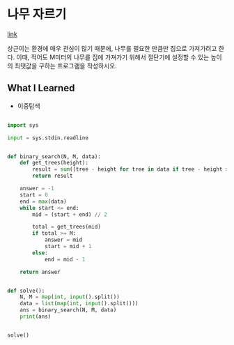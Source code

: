 # 나무 자르기

[link](https://www.acmicpc.net/problem/2805)

상근이는 환경에 매우 관심이 많기 때문에, 나무를 필요한 만큼만 집으로 가져가려고 한다. 이때, 적어도 M미터의 나무를 집에 가져가기 위해서 절단기에 설정할 수 있는 높이의 최댓값을 구하는 프로그램을 작성하시오.

## What I Learned

- 이중탐색

```python

import sys

input = sys.stdin.readline


def binary_search(N, M, data):
    def get_trees(height):
        result = sum([tree - height for tree in data if tree - height > 0])
        return result

    answer = -1
    start = 0
    end = max(data)
    while start <= end:
        mid = (start + end) // 2

        total = get_trees(mid)
        if total >= M:
            answer = mid
            start = mid + 1
        else:
            end = mid - 1

    return answer


def solve():
    N, M = map(int, input().split())
    data = list(map(int, input().split()))
    ans = binary_search(N, M, data)
    print(ans)


solve()

```
